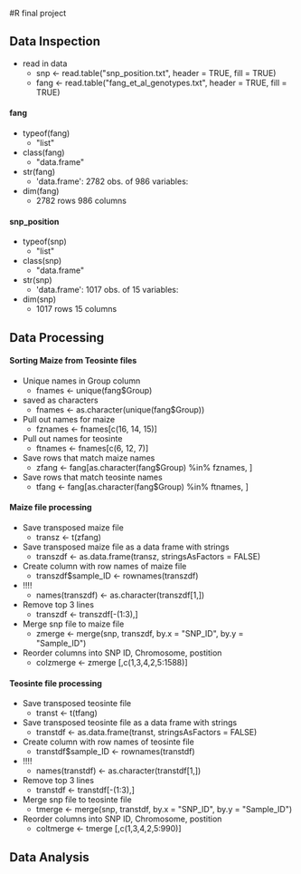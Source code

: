 #R final project
## Data Inspection
- read in data
  * snp <- read.table("snp_position.txt", header = TRUE, fill = TRUE)
  * fang <- read.table("fang_et_al_genotypes.txt", header = TRUE, fill = TRUE)
#### fang
- typeof(fang)
  * "list"
- class(fang)
  * "data.frame"
- str(fang)
  * 'data.frame':	2782 obs. of  986 variables:
- dim(fang)
  * 2782 rows 986 columns
#### snp_position
- typeof(snp)
  * "list"
- class(snp)
  * "data.frame"
- str(snp)
  * 'data.frame':	1017 obs. of  15 variables:
- dim(snp)
  * 1017 rows  15 columns
## Data Processing
#### Sorting Maize from Teosinte files
- Unique names in Group column
  * fnames <- unique(fang$Group)
- saved as characters
  * fnames <- as.character(unique(fang$Group))
- Pull out names for maize
  * fznames <- fnames[c(16, 14, 15)]
- Pull out names for teosinte
  * ftnames <- fnames[c(6, 12, 7)]
- Save rows that match maize names 
  * zfang <- fang[as.character(fang$Group) %in% fznames, ]
- Save rows that match teosinte names
  * tfang <- fang[as.character(fang$Group) %in% ftnames, ]
#### Maize file processing
- Save transposed maize file 
  * transz <- t(zfang)
- Save transposed maize file as a data frame with strings
  * transzdf <- as.data.frame(transz, stringsAsFactors = FALSE)
- Create column with row names of maize file
  * transzdf$sample_ID <- rownames(transzdf)
- !!!!
  * names(transzdf) <- as.character(transzdf[1,])
- Remove top 3 lines
  * transzdf <-  transzdf[-(1:3),]
- Merge snp file to maize file
  * zmerge <- merge(snp, transzdf, by.x = "SNP_ID", by.y = "Sample_ID")
- Reorder columns into SNP ID, Chromosome, postition
  * colzmerge <- zmerge [,c(1,3,4,2,5:1588)]

#### Teosinte file processing
- Save transposed teosinte file 
  * transt <- t(tfang)
- Save transposed teosinte file as a data frame with strings
  * transtdf <- as.data.frame(transt, stringsAsFactors = FALSE)
- Create column with row names of teosinte file
  * transtdf$sample_ID <- rownames(transtdf)
- !!!!
  * names(transtdf) <- as.character(transtdf[1,])
- Remove top 3 lines
  * transtdf <-  transtdf[-(1:3),]
- Merge snp file to teosinte file
  * tmerge <- merge(snp, transtdf, by.x = "SNP_ID", by.y = "Sample_ID")
- Reorder columns into SNP ID, Chromosome, postition
  * coltmerge <- tmerge [,c(1,3,4,2,5:990)]
## Data Analysis 